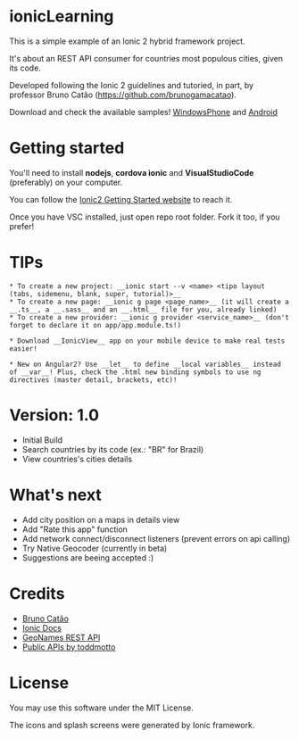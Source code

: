# ionicLearning

This is a simple example of an Ionic 2 hybrid framework project. 

It's about an REST API consumer for countries most populous cities, given its code. 

Developed following the Ionic 2 guidelines and tutoried, in part, by professor Bruno Catão (https://github.com/brunogamacatao).

Download and check the available samples! [WindowsPhone](https://goo.gl/vLkbTu) and [Android](https://play.google.com/store/apps/details?id=com.jgeraldo.ioniclearning)

# Getting started

You'll need to install **nodejs**, **cordova ionic** and **VisualStudioCode** (preferably) on your computer.

You can follow the [Ionic2 Getting Started website](https://ionicframework.com/getting-started/) to reach it.

Once you have VSC installed, just open repo root folder. Fork it too, if you prefer!

# TIPs

    * To create a new project: __ionic start --v <name> <tipo layout (tabs, sidemenu, blank, super, tutorial)>__
    * To create a new page: __ionic g page <page_name>__ (it will create a __.ts__, a __.sass__ and an __.html__ file for you, already linked)
    * To create a new provider: __ionic g provider <service_name>__ (don't forget to declare it on app/app.module.ts!)
    
    * Download __IonicView__ app on your mobile device to make real tests easier!

    * New on Angular2? Use __let__ to define __local variables__ instead of __var__! Plus, check the .html new binding symbols to use ng directives (master detail, brackets, etc)!

# Version: 1.0

  * Initial Build
  * Search countries by its code (ex.: "BR" for Brazil)
  * View countries's cities details

# What's next

  * Add city position on a maps in details view
  * Add "Rate this app" function
  * Add network connect/disconnect listeners (prevent errors on api calling)
  * Try Native Geocoder (currently in beta) 
  * Suggestions are beeing accepted :)

# Credits

- [Bruno Catão ](https://github.com/brunogamacatao)
- [Ionic Docs](https://ionicframework.com/docs/)
- [GeoNames REST API](http://www.geonames.org/)
- [Public APIs by toddmotto](https://github.com/toddmotto/public-apis)

# License

You may use this software under the MIT License.

The icons and splash screens were generated by Ionic framework.
